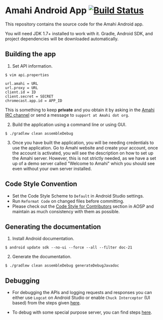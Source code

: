 # Amahi Android App     [![Build Status](https://travis-ci.org/amahi/android.svg?branch=master)](https://travis-ci.org/amahi/android)

This repository contains the source code for the Amahi Android app.

You will need JDK 1.7+ installed to work with it. Gradle, Android SDK, and project dependencies will be downloaded automatically.

## Building the app


1. Set API information.

  ```
  $ vim api.properties
  ```
  ```
  url.amahi = URL
  url.proxy = URL
  client.id = ID
  client.secret = SECRET
  chromecast.app.id = APP_ID
  ```

This is something to keep **private** and you obtain it by asking in the [Amahi IRC channel](http://talk.amahi.org) or send a message to `support at Amahi dot org`.


2. Build the application using a command line or using GUI.

  ```
  $ ./gradlew clean assembleDebug

  ```


3. Once you have built the application, you will be needing credentials to use the application. Go to Amahi website and create your account, once the account is activated, you will see the description on how to set up the Amahi server. However, this is not strictly needed, as we have a set up of a demo server called "Welcome to Amahi" which you should see even without your own server installed.

## Code Style Convention

* Set the Code Style Scheme to `Default` in Android Studio settings.
* Run `Reformat Code` on changed files before committing.
* Please check out the [Code Style for Contributors](https://source.android.com/source/code-style.html) section in AOSP and maintain as much consistency with them as possible.

## Generating the documentation

1. Install Android documentation.

  ```
  $ android update sdk --no-ui --force --all --filter doc-21
  ```

2. Generate the documentation.

  ```
  $ ./gradlew clean assembleDebug generateDebugJavadoc
  ```

## Debugging

* For debugging the APIs and logging requests and responses you can either use `Logcat` on Android Studio or enable `Chuck Interceptor` (UI based) from the steps given [here](DEBUG.md#enabling-chuck-interceptor).

* To debug with some special purpose server, you can find steps [here](DEBUG.md#using-a-custom-server).
